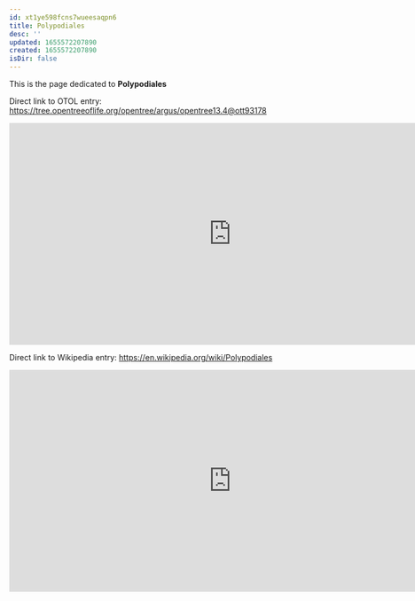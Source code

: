 ```yaml
---
id: xt1ye598fcns7wueesaqpn6
title: Polypodiales
desc: ''
updated: 1655572207890
created: 1655572207890
isDir: false
---
```

This is the page dedicated to **Polypodiales**


Direct link to OTOL entry: https://tree.opentreeoflife.org/opentree/argus/opentree13.4@ott93178



<html>
    <body>
    <iframe src="https://tree.opentreeoflife.org/opentree/argus/opentree13.4@ott93178"
    width="800" height="400" frameborder="0" allowfullscreen> </iframe>
    </body>
</html>
    


Direct link to Wikipedia entry: https://en.wikipedia.org/wiki/Polypodiales



<html>
    <body>
    <iframe src="https://en.wikipedia.org/wiki/Polypodiales"
    width="800" height="400" frameborder="0" allowfullscreen> </iframe>
    </body>
</html>
    
